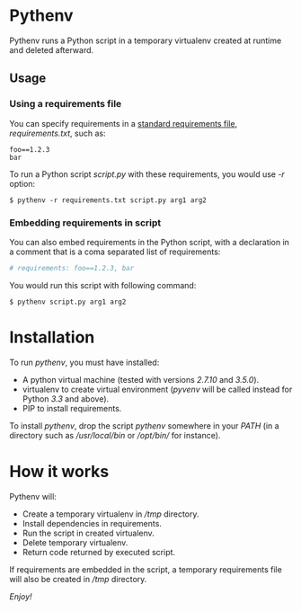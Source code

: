 # Pythenv

Pythenv runs a Python script in a temporary virtualenv created at runtime and deleted afterward.

<!--more-->

## Usage

### Using a requirements file

You can specify requirements in a [standard requirements file](https://pip.readthedocs.org/en/1.1/requirements.html), *requirements.txt*, such as:

```
foo==1.2.3
bar
```

To run a Python script *script.py* with these requirements, you would use *-r* option:

```
$ pythenv -r requirements.txt script.py arg1 arg2
```

### Embedding requirements in script

You can also embed requirements in the Python script, with a declaration in a comment that is a coma separated list of requirements:

```python
# requirements: foo==1.2.3, bar
```

You would run this script with following command:

```
$ pythenv script.py arg1 arg2
```

# Installation

To run *pythenv*, you must have installed:

- A python virtual machine (tested with versions *2.7.10* and *3.5.0*).
- virtualenv to create virtual environment (*pyvenv* will be called instead for Python *3.3* and above).
- PIP to install requirements.

To install *pythenv*, drop the script *pythenv* somewhere in your *PATH* (in a directory such as */usr/local/bin* or */opt/bin/* for instance).

# How it works

Pythenv will:

- Create a temporary virtualenv in */tmp* directory.
- Install dependencies in requirements.
- Run the script in created virtualenv.
- Delete temporary virtualenv.
- Return code returned by executed script.

If requirements are embedded in the script, a temporary requirements file will also be created in */tmp* directory.

*Enjoy!*
